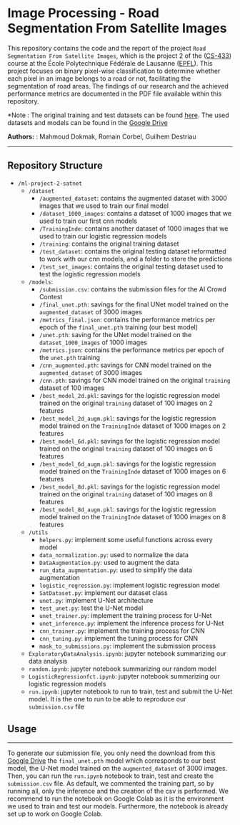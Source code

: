 # Image Processing - Road Segmentation From Satellite Images

This repository contains the code and the report of the project `Road Segmentation From Satellite Images`, which is the project 2 of the 
([CS-433](https://edu.epfl.ch/coursebook/fr/machine-learning-CS-433)) course at the École Polytechnique Fédérale de Lausanne 
([EPFL](https://www.epfl.ch/en/)). This project focuses on binary pixel-wise classification to determine whether each pixel in an image belongs to a road or not, facilitating the segmentation of road areas. The findings of our research and the achieved performance metrics are documented in the PDF file available within this repository.

*Note : The original training and test datasets can be found [here](https://www.aicrowd.com/challenges/epfl-ml-road-segmentation/dataset_files).
The used datasets and models can be found in the [Google Drive](https://drive.google.com/drive/folders/1iJobZW7g3ZYpGy5liyJC1xlxVRjsFFpq?usp=drive_link)


**Authors:** : 
Mahmoud Dokmak, Romain Corbel, Guilhem Destriau

<hr style="clear:both">

## Repository Structure

- `/ml-project-2-satnet`
    - `/dataset`
        - `/augmented_dataset`: contains the augmented dataset with 3000 images that we used to train our final model
        - `/dataset_1000_images`: contains a dataset of 1000 images that we used to train our first cnn models
        - `/TrainingInde`: contains another dataset of 1000 images that we used to train our logistic regression models
        - `/training`: contains the original training dataset
        - `/test_dataset`: contains the original testing dataset reformatted to work with our cnn models, and a folder to store the predictions
        - `/test_set_images`: contains the original testing dataset used to test the logistic regression models
    - `/models`:
      - `/submission.csv`: contains the submission files for the AI Crowd Contest
      - `/final_unet.pth`: savings for the final UNet model trained on the `augmented_dataset` of 3000 images
      - `/metrics_final.json`: contains the performance metrics per epoch of the `final_unet.pth` training (our best model)
      - `/unet.pth`: saving for the UNet model trained on the `dataset_1000_images` of 1000 images
      - `/metrics.json`: contains the performance metrics per epoch of the `unet.pth` training
      - `/cnn_augmented.pth`: savings for CNN model trained on the `augmented_dataset` of 3000 images
      - `/cnn.pth`: savings for CNN model trained on the original `training` dataset of 100 images
      - `/best_model_2d.pkl`: savings for the logistic regression model trained on the original `training` dataset of 100 images on 2 features
      - `/best_model_2d_augm.pkl`: savings for the logistic regression model trained on the `TrainingInde` dataset of 1000 images on 2 features
      - `/best_model_6d.pkl`: savings for the logistic regression model trained on the original `training` dataset of 100 images on 6 features
      - `/best_model_6d_augm.pkl`: savings for the logistic regression model trained on the `TrainingInde` dataset of 1000 images on 6 features
      - `/best_model_8d.pkl`: savings for the logistic regression model trained on the original `training` dataset of 100 images on 8 features
      - `/best_model_8d_augm.pkl`: savings for the logistic regression model trained on the `TrainingInde` dataset of 1000 images on 8 features
    - `/utils`
      - `helpers.py`: implement some useful functions across every model
      - `data_normalization.py`: used to normalize the data
      - `DataAugmentation.py`: used to augment the data
      - `run_data_augmentation.py`: used to simplify the data augmentation
      - `logistic_regression.py`: implement logistic regression model
      - `SatDataset.py`: implement our dataset class
      - `unet.py`: implement U-Net architecture
      - `test_unet.py`: test the U-Net model
      - `unet_trainer.py`: implement the training process for U-Net
      - `unet_inference.py`: implement the inference process for U-Net
      - `cnn_trainer.py`: implement the training process for CNN
      - `cnn_tuning.py`: implement the tuning process for CNN
      - `mask_to_submissions.py`: implement the submission process
    - `ExploratoryDataAnalysis.ipynb`: jupyter notebook summarizing our data analysis
    - `random.ipynb`: jupyter notebook summarizing our random model
    - `LogisticRegressionfct.ipynb`: jupyter notebook summarizing our logistic regression models
    - `run.ipynb`: jupyter notebook to run to train, test and submit the U-Net model. It is  the one to run to be able to reproduce our `submission.csv` file

## Usage
<hr style="clear:both">

To generate our submission file, you only need the download from this [Google Drive](https://drive.google.com/drive/folders/1iJobZW7g3ZYpGy5liyJC1xlxVRjsFFpq?usp=drive_link) the `final_unet.pth` model which corresponds to our best model, the U-Net model trained on the `augmented_dataset` of 3000 images. Then, you can run the `run.ipynb` notebook to train, test and create the `submission.csv` file. As default, we commented the training part, so by running all, only the inference and the creation of the csv is performed. We recommend to run the notebook on Google Colab as it is the environment we used to train and test our models. Furthermore, the notebook is already set up to work on Google Colab.
